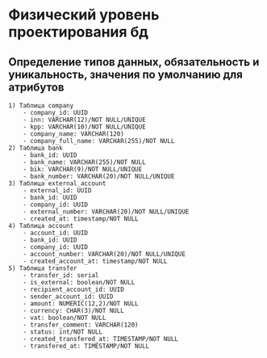 # Физический уровень проектирования бд

## Определение типов данных, обязательность и уникальность, значения по умолчанию для атрибутов
    1) Таблица company
        - company_id: UUID
        - inn: VARCHAR(12)/NOT NULL/UNIQUE
        - kpp: VARCHAR(10)/NOT NULL/UNIQUE
        - company_name: VARCHAR(120)
        - company_full_name: VARCHAR(255)/NOT NULL
    2) Таблица bank
        - bank_id: UUID
        - bank_name: VARCHAR(255)/NOT NULL
        - bik: VARCHAR(9)/NOT NULL/UNIQUE
        - bank_number: VARCHAR(20)/NOT NULL/UNIQUE
    3) Таблица external_account
        - external_id: UUID
        - bank_id: UUID
        - company_id: UUID
        - external_number: VARCHAR(20)/NOT NULL/UNIQUE
        - created_at: timestamp/NOT NULL
    4) Таблица account
        - account_id: UUID
        - bank_id: UUID
        - company_id: UUID
        - account_number: VARCHAR(20)/NOT NULL/UNIQUE
        - created_account_at: timestamp/NOT NULL
    5) Таблица transfer
        - transfer_id: serial
        - is_external: boolean/NOT NULL
        - recipient_account_id: UUID
        - sender_account_id: UUID
        - amount: NUMERIC(12,2)/NOT NULL
        - currency: CHAR(3)/NOT NULL
        - vat: boolean/NOT NULL
        - transfer_comment: VARCHAR(120)
        - status: int/NOT NULL
        - created_transfered_at: TIMESTAMP/NOT NULL
        - transfered_at: TIMESTAMP/NOT NULL
